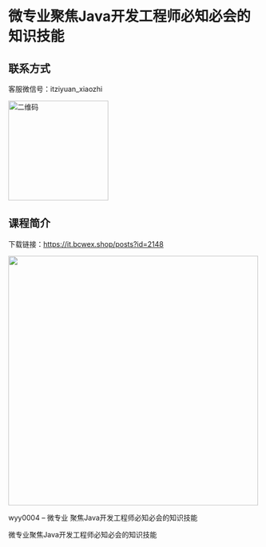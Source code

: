 # 微专业聚焦Java开发工程师必知必会的知识技能

## 联系方式

客服微信号：itziyuan_xiaozhi

<img src="https://ziyuanyun.oss-cn-guangzhou.aliyuncs.com/common/20240614073449/666b82192834a.jpg" width="200" height="200" alt="二维码">

## 课程简介

下载链接：https://it.bcwex.shop/posts?id=2148

<img src="https://ziyuanyun.oss-cn-guangzhou.aliyuncs.com/yun/20240515183701/6644904d91b83.jpg" width="500" alt="">

  wyy0004 &#8211; 微专业 聚焦Java开发工程师必知必会的知识技能

 微专业聚焦Java开发工程师必知必会的知识技能



  
